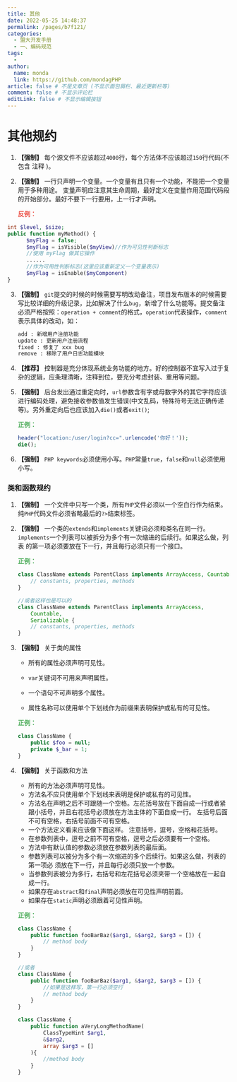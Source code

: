 ```yaml
---
title: 其他
date: 2022-05-25 14:48:37
permalink: /pages/b7f121/
categories:
  - 盟大开发手册
  - 一、编码规范
tags:
  - 
author: 
  name: monda
  link: https://github.com/mondagPHP
article: false # 不是文章页 (不显示面包屑栏、最近更新栏等)
comment: false # 不显示评论栏
editLink: false # 不显示编辑按钮
---
```

# 其他规约

1. **【强制】** 每个源文件不应该超过`4000`行，每个方法体不应该超过`150`行代码(不包含 注释 )。

2. **【强制】** 一行只声明一个变量。一个变量有且只有一个功能，不能把一个变量用于多种用途。 变量声明应注意其生命周期，最好定义在变量作用范围代码段的开始部分。最好不要下一行要用，上一行才声明。

   **<font color='#ec5248'>反例：</font>**

 ```php
 int $level, $size;
 public function myMethod() {
       $myFlag = false;
       $myFlag = isVisible($myView)//作为可见性判断标志
       //使用 myFlag 做其它操作
       ......
       //作为可用性判断标志(这里应该重新定义一个变量表示)
       $myFlag = isEnable($myComponent)
 }
 ```

3. **【强制】** `git`提交的时候的时候需要写明改动备注，项目发布版本的时候需要写比较详细的升级记录，比如解决了什么`bug`，新增了什么功能等。提交备注必须严格按照：`operation + comment`的格式，`operation`代表操作，`comment`表示具体的改动，如：

   ```bash
   add : 新增用户注册功能
   update : 更新用户注册流程
   fixed : 修复了 xxx bug
   remove : 移除了用户日志功能模块
   ```

4. **【推荐】** 控制器是充分体现系统业务功能的地方。好的控制器不宜写入过于复杂的逻辑，应条理清晰，注释到位，要充分考虑封装、重用等问题。

5. **【强制】** 后台发出通过重定向时，`url`参数含有字或母数字外的其它字符应该进行编码处理，避免接收参数值发生错误(中文乱码，特殊符号无法正确传递等)。另外重定向后也应该加入`die()`或者`exit()`;

   **<font color='#4ead5b'>正例：</font>**

   ```php
   header("location:/user/login?cc=".urlencode('你好！'));
   die();
   ```

6. **【强制】** `PHP keywords`必须使用小写。`PHP`常量`true`，`false`和`null`必须使用小写。

### 类和函数规约

1. **【强制】** 一个文件中只写一个类，所有`PHP`文件必须以一个空白行作为结束。纯`PHP`代码文件必须省略最后的`?>`结束标签。

2. **【强制】** 一个类的`extends`和`implements`关键词必须和类名在同一行。`implements`一个列表可以被拆分为多个有一次缩进的后续行。如果这么做，列表 的第一项必须要放在下一行，并且每行必须只有一个接口。

   **<font color='#4ead5b'>正例：</font>**

   ```php
   class ClassName extends ParentClass implements ArrayAccess, Countable {
       // constants, properties, methods 
   }
   
   //或者这样也是可以的
   class ClassName extends ParentClass implements ArrayAccess,
       Countable,
       Serializable {
       // constants, properties, methods
   }
   ```

3. **【强制】** 关于类的属性

   - 所有的属性必须声明可见性。

   - `var`关键词不可用来声明属性。

   - 一个语句不可声明多个属性。

   - 属性名称可以使用单个下划线作为前缀来表明保护或私有的可见性。

   **<font color='#4ead5b'>正例：</font>**

   ```php
   class ClassName {
       public $foo = null;
       private $_bar = 1; 
   }
   ```

4. **【强制】** 关于函数和方法

   - 所有的方法必须声明可见性。
   - 方法名不应只使用单个下划线来表明是保护或私有的可见性。
   - 方法名在声明之后不可跟随一个空格。左花括号放在下面自成一行或者紧跟小括号，并且右花括号必须放在方法主体的下面自成一行。 左括号后面不可有空格，右括号前面不可有空格。
   - 一个方法定义看来应该像下面这样。 注意括号，逗号，空格和花括号。
   - 在参数列表中，逗号之前不可有空格，逗号之后必须要有一个空格。
   - 方法中有默认值的参数必须放在参数列表的最后面。
   - 参数列表可以被分为多个有一次缩进的多个后续行。如果这么做，列表的第一项必 须放在下一行，并且每行必须只放一个参数。
   - 当参数列表被分为多行，右括号和左花括号必须夹带一个空格放在一起自成一行。
   - 如果存在`abstract`和`final`声明必须放在可见性声明前面。
   - 如果存在`static`声明必须跟着可见性声明。

   **<font color='#4ead5b'>正例：</font>**

   ```php
   class ClassName {
       public function fooBarBaz($arg1, &$arg2, $arg3 = []) {
           // method body
       } 
   }
   
   //或者
   class ClassName {
       public function fooBarBaz($arg1, &$arg2, $arg3 = []) {
           //如果是这样写，第一行必须空行
           // method body 
       }
   }
   
   class ClassName {
       public function aVeryLongMethodName( 
           ClassTypeHint $arg1,
           &$arg2,
           array $arg3 = []
       ){
           //method body
       } 
   }
   ```
